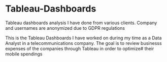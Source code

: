 # Tableau-Dashboards
Tableau dashboards analysis I have done from various clients. Company and usernames are anonymized due to GDPR regulations

This is the Tableau Dashboards I have worked on during my time as a Data Analyst in a telecommunications company. The goal is to review businesss expenses of the companies through Tableau in order to optimize#
their mobile spendings
